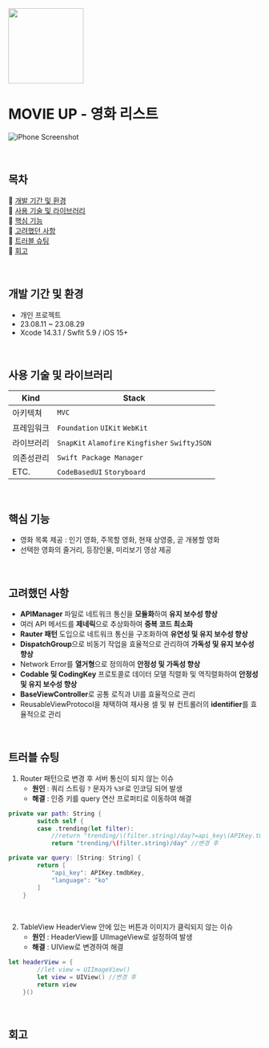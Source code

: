 <img src="https://github.com/sojin-p/GoorumMode/assets/140357450/42691454-9458-495c-a128-7d0876513eb9" width="150" height="150"/>  

# MOVIE UP - 영화 리스트
![iPhone Screenshot](https://github.com/sojin-p/MovieUp/assets/140357450/f3a16d79-2941-455d-8eae-c73ef12bfa39)  

<Br>

## 목차
:link: [개발 기간 및 환경](#개발-기간-및-환경)  
:link: [사용 기술 및 라이브러리](#사용-기술-및-라이브러리)  
:link: [핵심 기능](#핵심-기능)  
:link: [고려했던 사항](#고려했던-사항)  
:link: [트러블 슈팅](#트러블-슈팅)  
:link: [회고](#회고)  

<Br>

## 개발 기간 및 환경
- 개인 프로젝트
- 23.08.11 ~ 23.08.29
- Xcode 14.3.1 / Swfit 5.9 / iOS 15+
 
<Br>

## 사용 기술 및 라이브러리
| Kind         | Stack                                        |
| ------------ | -------------------------------------------- |
| 아키텍쳐     | `MVC`                                          |
| 프레임워크   | `Foundation` `UIKit` `WebKit`                   |
| 라이브러리   | `SnapKit` `Alamofire` `Kingfisher` `SwiftyJSON` |
| 의존성관리   | `Swift Package Manager`                         |
| ETC.         | `CodeBasedUI` `Storyboard`                   |  

<Br>

## 핵심 기능
- 영화 목록 제공 : 인기 영화, 주목할 영화, 현재 상영중, 곧 개봉할 영화
- 선택한 영화의 줄거리, 등장인물, 미리보기 영상 제공

<Br>

## 고려했던 사항
   - **APIManager** 파일로 네트워크 통신을 **모듈화**하여 **유지 보수성 향상**
   - 여러 API 메서드를 **제네릭**으로 추상화하여 **중복 코드 최소화**
   - **Rauter 패턴** 도입으로 네트워크 통신을 구조화하여 **유연성 및 유지 보수성 향상**
   - **DispatchGroup**으로 비동기 작업을 효율적으로 관리하여 **가독성 및 유지 보수성 향상**
   - Network Error를 **열거형**으로 정의하여 **안정성 및 가독성 향상**
   - **Codable 및 CodingKey** 프로토콜로 데이터 모델 직렬화 및 역직렬화하여 **안정성 및 유지 보수성 향상**
   - **BaseViewController**로 공통 로직과 UI를 효율적으로 관리
   -  ReusableViewProtocol을 채택하여 재사용 셀 및 뷰 컨트롤러의  **identifier**를 효율적으로 관리

<Br>

## 트러블 슈팅
1. Router 패턴으로 변경 후 서버 통신이 되지 않는 이슈
   - **원인** : 쿼리 스트링 `?` 문자가 `%3F`로 인코딩 되어 발생
   - **해결** : 인증 키를 query 연산 프로퍼티로 이동하여 해결
```swift
private var path: String {
        switch self {
        case .trending(let filter):
            //return "trending/\(filter.string)/day?=api_key\(APIKey.tmdbKey)"
            return "trending/\(filter.string)/day" //변경 후
```
```swift
private var query: [String: String] {
        return [
            "api_key": APIKey.tmdbKey,
            "language": "ko"
        ]
    }
```
<Br>

2. TableView HeaderView 안에 있는 버튼과 이미지가 클릭되지 않는 이슈
   - **원인** : HeaderView를 UIImageView로 설정하여 발생
   - **해결** : UIView로 변경하여 해결  
   
```swift
let headerView = {
        //let view = UIImageView()
        let view = UIView() //변경 후
        return view
    }()
```

<Br>

## 회고

